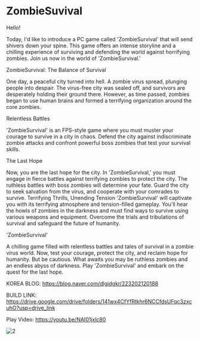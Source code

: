# ZombieSuvival

Hello!

Today, I'd like to introduce a PC game called 'ZombieSurvival' that will send shivers down your spine.
This game offers an intense storyline and a chilling experience of surviving and defending the world against horrifying zombies.
Join us now in the world of 'ZombieSurvival.'


ZombieSurvival: The Balance of Survival

One day, a peaceful city turned into hell.
A zombie virus spread, plunging people into despair.
The virus-free city was sealed off, and survivors are desperately holding their ground there.
However, as time passed, zombies began to use human brains and formed a terrifying organization around the core zombies.


Relentless Battles

'ZombieSurvival' is an FPS-style game where you must muster your courage to survive in a city in chaos.
Defend the city against indiscriminate zombie attacks and confront powerful boss zombies that test your survival skills.


The Last Hope

Now, you are the last hope for the city.
In 'ZombieSurvival,' you must engage in fierce battles against terrifying zombies to protect the city.
The ruthless battles with boss zombies will determine your fate. Guard the city to seek salvation from the virus, and cooperate with your comrades to survive.
Terrifying Thrills, Unending Tension
'ZombieSurvival' will captivate you with its terrifying atmosphere and tension-filled gameplay.
You'll hear the howls of zombies in the darkness and must find ways to survive using various weapons and equipment.
Overcome the trials and tribulations of survival and safeguard the future of humanity.


'ZombieSurvival'

A chilling game filled with relentless battles and tales of survival in a zombie virus world.
Now, test your courage, protect the city, and reclaim hope for humanity.
But be cautious. What awaits you may be ruthless zombies and an endless abyss of darkness.
Play 'ZombieSurvival' and embark on the quest for the last hope.


KOREA BLOG: https://blog.naver.com/dlgidgkr/223202120188

BUILD LINK: https://drive.google.com/drive/folders/141wx4CfYfRtkhr6NCCfdsUFqc3zxcuhO?usp=drive_link

Play Video: https://youtu.be/NAI01jxlc80

![2](https://github.com/FineAp/ZombieSurvival/assets/143973266/1b737737-0f14-4c5e-9842-405a088ae7e7)

